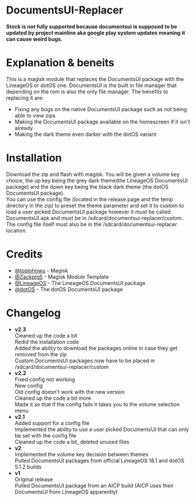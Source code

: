 # DocumentsUI-Replacer
**Stock is not fully supported because documentsui is supposed to be updated by project mainline aka google play system updates meaning it can cause weird bugs.**

# Explanation & beneits
This is a magisk module that replaces the DocumentsUI package with the LineageOS or dotOS one. DocumentsUI is the built in file manager that depending on the rom is also the only file manager. The benefits to replacing it are:
- Fixing any bugs on the native DocumentsUI package such as not being able to view zips
- Making the DocumentsUI package available on the homescreen if it isn't already
- Making the dark theme even darker with the dotOS variant

# Installation
Download the zip and flash with magisk. You will be given a volume key choice, the up key being the grey dark theme(the LineageOS DocumentsUI package) and the down key being the black dark theme (the dotOS DocumentsUI package).  
You can use the config file (located in the release page and the temp directory in the zip) to preset the theme parameter and set it to custom to load a user picked DocumentsUI package however it must be called DocumentsUI.apk and must be in /sdcard/documentsui-replacer/custom. The config file itself must also be in the /sdcard/documentsui-replacer location.

# Credits
- [@topjohnwu](https://github.com/topjohnwu) - Magisk
- [@Zackptg5](https://github.com/Zackptg5) - Magisk Module Template
- [@LineageOS](https://github.com/lineageos) - The LineageOS DocumentsUI package
- [@dotOS](https://github.com/topjohnwu) - The dotOS DocumentsUI package

# Changelog
- **v2.3**  
Cleaned up the code a bit  
Redid the installation code  
Added the ability to download the packages online in case they get removed from the zip  
Custom DocumentsUI packages now have to be placed in /sdcard/documentsui-replacer/custom  
- **v2.2**  
Fixed config not working  
New config  
Old config doesn't work with the new version  
Cleaned up the code a bit more  
Made it so that if the config fails it takes you to the volume selection menu  
- **v2.1**  
Added support for a config file  
Implemented the ability to use a user picked DocumentsUI that can only be set with the config file  
Cleaned up the code a bit, deleted unused files  
- **v2**  
Implemented the volume key decision between themes  
Pulled DocumentsUI packages from official LineageOS 18.1 and dotOS 5.1.2 builds
- **v1**  
Original release  
Pulled DocumentsUI package from an AICP build (AICP uses their DocumentsUI from LineageOS apparently)
